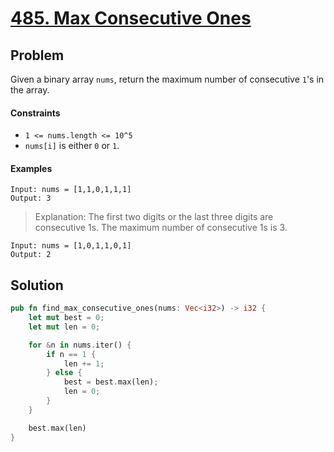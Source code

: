 # [485. Max Consecutive Ones](https://leetcode.com/problems/max-consecutive-ones/)

## Problem

Given a binary array `nums`, return the maximum number of consecutive `1`'s in
the array.

#### Constraints

* `1 <= nums.length <= 10^5`
* `nums[i]` is either `0` or `1`.

#### Examples

```text
Input: nums = [1,1,0,1,1,1]
Output: 3
```

> Explanation: The first two digits or the last three digits are consecutive 1s.
> The maximum number of consecutive 1s is 3.

```text
Input: nums = [1,0,1,1,0,1]
Output: 2
```

## Solution

```rust
pub fn find_max_consecutive_ones(nums: Vec<i32>) -> i32 {
    let mut best = 0;
    let mut len = 0;

    for &n in nums.iter() {
        if n == 1 {
            len += 1;
        } else {
            best = best.max(len);
            len = 0;
        }
    }

    best.max(len)
}
```